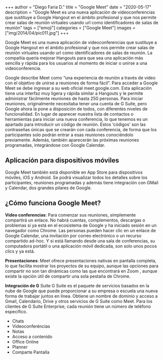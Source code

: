 +++
author = "Diego Faria D."
title = "Google Meet"
date = "2020-05-17"
description = "Google Meet es una nueva aplicación de videoconferencias que sustituye a Google Hangout en el ámbito profesional y que nos permite crear salas de reunión virtuales usando url como identificadores de salas de reunión"
tags = ["emoji"]
categories = ["Google Meet"]
images  = ["img/2014/04/pic011.jpg"]
+++



 Google Meet es una nueva aplicación de videoconferencias que sustituye a Google Hangout en el ámbito profesional y que nos permite crear salas de reunión virtuales usando url como identificadores de salas de reunión. La compañía quería mejorar Hangouts para que sea una aplicación más sencilla y rápida para los usuarios al momento de iniciar o unirse a una videoconferencia.

 Google describe Meet como “una experiencia de reunión a través de video con el objetivo de unirse a reuniones de forma fácil”. Para acceder a Google Meet se debe ingresar a su web oficial meet.google.com. Esta aplicación tiene una interfaz muy ligera y rápida similar a Hangouts y le permite administrar fácilmente reuniones de hasta 250 personas. Para iniciar reuniones, originalmente necesitaba tener una cuenta de G Suite, pero Google ahora la pone a disposición de todos, con diferentes niveles de funcionalidad. En lugar de aparecer nuestra lista de contactos o herramientas para iniciar una nueva conferencia, lo que tenemos es un apartado para introducir un código de reunión. Estos ‘códigos’ son las contraseñas únicas que se crearán con cada conferencia, de forma que los participantes solo podrán entrar a esas reuniones conociéndolo previamente. Además, también aparecerán las próximas reuniones programadas, integrándose con Google Calendar.

##  Aplicación para dispositivos móviles

Google Meet también está disponible en App Store para dispositivos móviles, iOS y Android. Se podrá visualizar todos los detalles sobre los participantes, reuniones programadas y además tiene integración con GMail y Calendar, dos grandes pilares de Google.

## ¿Cómo funciona Google Meet?

**Video conferencias**: 
Para comenzar sus reuniones, simplemente compartirá un enlace. No habrá cuentas, complementos, descargas o problemas si ya está en el ecosistema de Google y ha iniciado sesión en un navegador como Chrome. Las personas pueden hacer clic en un enlace de Google Calendar, una invitación por correo electrónico o un recurso compartido ad-hoc. Y si está llamando desde una sala de conferencias, su computadora portátil o una aplicación móvil dedicada, son solo unos pocos clics y ya está.

**Presentaciones**: 
Meet ofrece presentaciones nativas en pantalla completa, lo que facilita mostrar los proyectos de su equipo, aunque las opciones para compartir no son tan dinámicas como las que encontrará en Zoom , aunque existe la opción útil de compartir una sola pestaña de Chrome.

**Integración de G** 
Suite G Suite es el paquete de servicios basados en la nube de Google que puede proporcionar a su empresa o escuela una nueva forma de trabajar juntos en línea. Obtiene un nombre de dominio y acceso a Gmail, Calendario, Drive y otros servicios de G Suite como Meet. Para los clientes de G Suite Enterprise, cada reunión tiene un número de teléfono específico.


* Chats
* Videoconferéncias
* Notas
* Acceso a contenido
* Office Online
* Planner
* Comparte Pantalla

#### 

> 
> 
